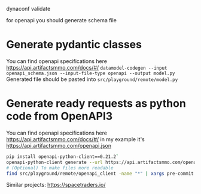 dynaconf validate

for openapi you should generate schema file

# Generate pydantic classes

You can find openapi specifications here https://api.artifactsmmo.com/docs/#/
`datamodel-codegen --input openapi_schema.json --input-file-type openapi --output model.py`
Generated file should be pasted into `src/playground/remote/model.py`

# Generate ready requests as python code from OpenAPI3

You can find openapi specifications here https://api.artifactsmmo.com/docs/#/ in my example it's https://api.artifactsmmo.com/openapi.json 

```bash
pip install openapi-python-client==0.21.2`
openapi-python-client generate --url https://api.artifactsmmo.com/openapi.json --output-path=src/playground/remote/openapi_client --overwrite
# (Optional) To make files more readable 
find src/playground/remote/openapi_client -name "*" | xargs pre-commit run --files  
```


Similar projects:
https://spacetraders.io/